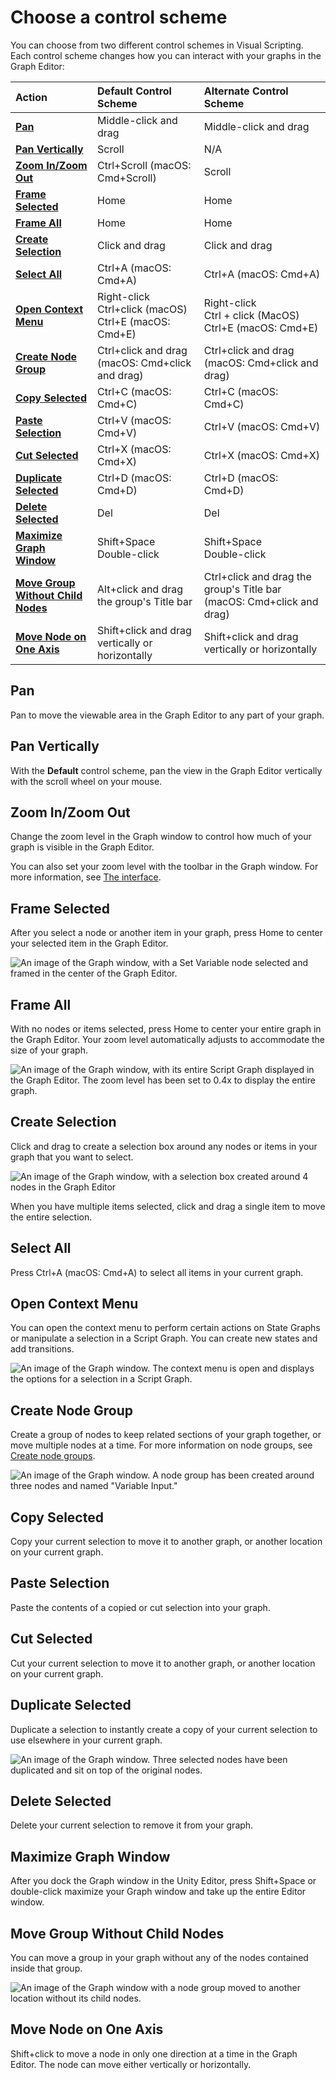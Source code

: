 ﻿# Choose a control scheme

You can choose from two different control schemes in Visual Scripting. Each control scheme changes how you can interact with your graphs in the Graph Editor: 

|**Action** |**Default Control Scheme** |**Alternate Control Scheme** |
|:---|:---|:---|
|[**Pan**](#pan)| Middle-click and drag | Middle-click and drag |
|[**Pan Vertically**](#pan-vertically) | Scroll | N/A |
|[**Zoom In/Zoom Out**](#zoom-inzoom-out) | Ctrl+Scroll (macOS: Cmd+Scroll) | Scroll |
|[**Frame Selected**](#frame-selected) | Home | Home |
|[**Frame All**](#frame-all) | Home | Home |
|[**Create Selection**](#create-selection) | Click and drag | Click and drag |
|[**Select All**](#select-all) | Ctrl+A (macOS: Cmd+A)| Ctrl+A (macOS: Cmd+A) |
|[**Open Context Menu**](#open-context-menu)| Right-click <br/>Ctrl+click (macOS) <br/>Ctrl+E (macOS: Cmd+E) | Right-click <br/>Ctrl + click (MacOS) <br/>Ctrl+E (macOS: Cmd+E) |
|[**Create Node Group**](#create-node-group)| Ctrl+click and drag (macOS: Cmd+click and drag) | Ctrl+click and drag (macOS: Cmd+click and drag) |
|[**Copy Selected**](#copy-selected)| Ctrl+C (macOS: Cmd+C) | Ctrl+C (macOS: Cmd+C) |
|[**Paste Selection**](#paste-selection)| Ctrl+V (macOS: Cmd+V) | Ctrl+V (macOS: Cmd+V) |
|[**Cut Selected**](#cut-selected)| Ctrl+X (macOS: Cmd+X) | Ctrl+X (macOS: Cmd+X) |
|[**Duplicate Selected**](#duplicate-selected)| Ctrl+D (macOS: Cmd+D)| Ctrl+D (macOS: Cmd+D) |
|[**Delete Selected**](#delete-selected)| Del | Del |
|[**Maximize Graph Window**](#maximize-graph-window)| Shift+Space <br/>Double-click | Shift+Space <br/>Double-click |
|[**Move Group Without Child Nodes**](#move-group-without-child-nodes)| Alt+click and drag the group's Title bar | Ctrl+click and drag the group's Title bar (macOS: Cmd+click and drag)|
|[**Move Node on One Axis**](#move-node-on-one-axis)| Shift+click and drag vertically or horizontally | Shift+click and drag vertically or horizontally |


## Pan 

Pan to move the viewable area in the Graph Editor to any part of your graph. 

## Pan Vertically 

With the **Default** control scheme, pan the view in the Graph Editor vertically with the scroll wheel on your mouse. 

## Zoom In/Zoom Out 

Change the zoom level in the Graph window to control how much of your graph is visible in the Graph Editor. 

You can also set your zoom level with the toolbar in the Graph window. For more information, see [The interface](vs-interface-overview.md#the-graph-toolbar).

## Frame Selected 

After you select a node or another item in your graph, press Home to center your selected item in the Graph Editor.

![An image of the Graph window, with a Set Variable node selected and framed in the center of the Graph Editor.](images/vs-frame-selected.png)

## Frame All 

With no nodes or items selected, press Home to center your entire graph in the Graph Editor. Your zoom level automatically adjusts to accommodate the size of your graph. 

![An image of the Graph window, with its entire Script Graph displayed in the Graph Editor. The zoom level has been set to 0.4x to display the entire graph.](images/vs-frame-all.png)

## Create Selection

Click and drag to create a selection box around any nodes or items in your graph that you want to select. 

![An image of the Graph window, with a selection box created around 4 nodes in the Graph Editor](images/vs-create-selection.png)

When you have multiple items selected, click and drag a single item to move the entire selection. 

## Select All 

Press Ctrl+A (macOS: Cmd+A) to select all items in your current graph. 

## Open Context Menu

You can open the context menu to perform certain actions on State Graphs or manipulate a selection in a Script Graph. You can create new states and add transitions.

![An image of the Graph window. The context menu is open and displays the options for a selection in a Script Graph.](images/vs-context-menu.png)

## Create Node Group 

Create a group of nodes to keep related sections of your graph together, or move multiple nodes at a time. For more information on node groups, see [Create node groups](vs-groups.md).

![An image of the Graph window. A node group has been created around three nodes and named "Variable Input."](images/vs-node-group.png)

## Copy Selected 

Copy your current selection to move it to another graph, or another location on your current graph. 

## Paste Selection

Paste the contents of a copied or cut selection into your graph. 
## Cut Selected

Cut your current selection to move it to another graph, or another location on your current graph. 

## Duplicate Selected 

Duplicate a selection to instantly create a copy of your current selection to use elsewhere in your current graph. 

![An image of the Graph window. Three selected nodes have been duplicated and sit on top of the original nodes.](images/vs-duplicate-selection.png)

## Delete Selected

Delete your current selection to remove it from your graph. 

## Maximize Graph Window 

After you dock the Graph window in the Unity Editor, press Shift+Space or double-click maximize your Graph window and take up the entire Editor window. 

## Move Group Without Child Nodes 

You can move a group in your graph without any of the nodes contained inside that group. 

![An image of the Graph window with a node group moved to another location without its child nodes.](images/vs-move-group.png)

## Move Node on One Axis 

Shift+click to move a node in only one direction at a time in the Graph Editor. The node can move either vertically or horizontally. 